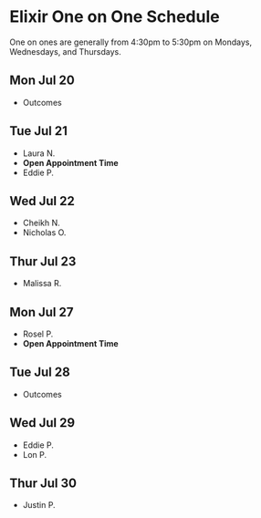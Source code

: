 # Elixir One on One Schedule

One on ones are generally from 4:30pm to 5:30pm on Mondays, Wednesdays, and Thursdays.

## Mon Jul 20

- Outcomes

## Tue Jul 21

- Laura N.
- **Open Appointment Time**
- Eddie P.

## Wed Jul 22

- Cheikh N.
- Nicholas O.

## Thur Jul 23

- Malissa R.

## Mon Jul 27

- Rosel P.
- **Open Appointment Time**

## Tue Jul 28

- Outcomes

## Wed Jul 29

- Eddie P.
- Lon P.

## Thur Jul 30

- Justin P.
